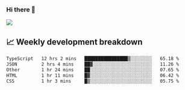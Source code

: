 ### Hi there 👋
<img align="center" src="https://github-readme-stats.vercel.app/api?username=Tumao727&show_icons=true&hide_title=true&theme=dracula" />


## 📈 Weekly development breakdown
<!--START_SECTION:waka-->

```txt
TypeScript   12 hrs 2 mins   ████████████████▒░░░░░░░░   65.18 %
JSON         2 hrs 4 mins    ██▓░░░░░░░░░░░░░░░░░░░░░░   11.26 %
Other        1 hr 24 mins    ██░░░░░░░░░░░░░░░░░░░░░░░   07.65 %
HTML         1 hr 11 mins    █▓░░░░░░░░░░░░░░░░░░░░░░░   06.42 %
CSS          1 hr 3 mins     █▒░░░░░░░░░░░░░░░░░░░░░░░   05.75 %
```

<!--END_SECTION:waka-->
